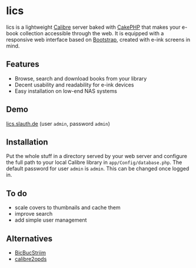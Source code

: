 # lics

lics is a lightweight [Calibre](http://calibre-ebook.com/) server baked with [CakePHP](http://cakephp.org/) that makes your e-book collection accessible through the web. It is equipped with a responsive web interface based on [Bootstrap](http://getbootstrap.com/), created with e-ink screens in mind.

## Features

* Browse, search and download books from your library
* Decent usability and readability for e-ink devices
* Easy installation on low-end NAS systems

## Demo

[lics.slauth.de](http://lics.slauth.de/) (user `admin`, password `admin`)

## Installation

Put the whole stuff in a directory served by your web server and configure the full path to your local Calibre library in `app/Config/database.php`. The default password for user `admin` is `admin`. This can be changed once logged in.

## To do

* scale covers to thumbnails and cache them
* improve search
* add simple user management

## Alternatives

* [BicBucStriim](https://github.com/rvolz/BicBucStriim)
* [calibre2opds](http://calibre2opds.com/)
